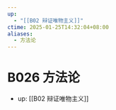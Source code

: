```yaml
---
up:
  - "[[B02 辩证唯物主义]]"
ctime: 2025-01-25T14:32:04+08:00
aliases:
  - 方法论
---
```


# B026 方法论

- up: [[B02 辩证唯物主义]]
